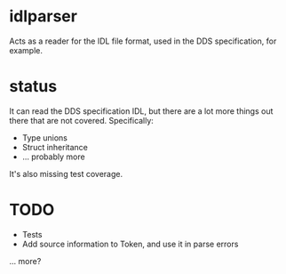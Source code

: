 # idlparser

Acts as a reader for the IDL file format, used in the DDS specification, for
example.

# status

It can read the DDS specification IDL, but there are a lot more things out
there that are not covered. Specifically:

* Type unions
* Struct inheritance
* ... probably more

It's also missing test coverage.

# TODO

* Tests
* Add source information to Token, and use it in parse errors

... more?
